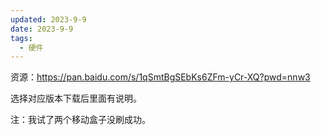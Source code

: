 ```yaml
---
updated: 2023-9-9
date: 2023-9-9
tags:
  - 硬件
---
```


资源：<https://pan.baidu.com/s/1qSmtBgSEbKs6ZFm-yCr-XQ?pwd=nnw3>

选择对应版本下载后里面有说明。

注：我试了两个移动盒子没刷成功。

